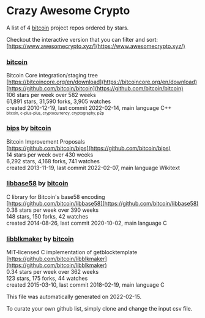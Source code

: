 # Crazy Awesome Crypto
A list of 4 [bitcoin](https://github.com/bitcoin) project repos ordered by stars.  

Checkout the interactive version that you can filter and sort: 
[https://www.awesomecrypto.xyz/](https://www.awesomecrypto.xyz/)  


### [bitcoin](https://github.com/bitcoin/bitcoin)  
Bitcoin Core integration/staging tree  
[https://bitcoincore.org/en/download](https://bitcoincore.org/en/download)  
[https://github.com/bitcoin/bitcoin](https://github.com/bitcoin/bitcoin)  
106 stars per week over 582 weeks  
61,891 stars, 31,590 forks, 3,905 watches  
created 2010-12-19, last commit 2022-02-14, main language C++  
<sub><sup>bitcoin, c-plus-plus, cryptocurrency, cryptography, p2p</sup></sub>


### [bips](https://github.com/bitcoin/bips) by [bitcoin](https://github.com/bitcoin)  
Bitcoin Improvement Proposals  
[https://github.com/bitcoin/bips](https://github.com/bitcoin/bips)  
14 stars per week over 430 weeks  
6,292 stars, 4,168 forks, 741 watches  
created 2013-11-19, last commit 2022-02-07, main language Wikitext  


### [libbase58](https://github.com/bitcoin/libbase58) by [bitcoin](https://github.com/bitcoin)  
C library for Bitcoin's base58 encoding  
[https://github.com/bitcoin/libbase58](https://github.com/bitcoin/libbase58)  
0.38 stars per week over 390 weeks  
148 stars, 150 forks, 42 watches  
created 2014-08-26, last commit 2020-10-02, main language C  


### [libblkmaker](https://github.com/bitcoin/libblkmaker) by [bitcoin](https://github.com/bitcoin)  
MIT-licensed C implementation of getblocktemplate  
[https://github.com/bitcoin/libblkmaker](https://github.com/bitcoin/libblkmaker)  
0.34 stars per week over 362 weeks  
123 stars, 175 forks, 44 watches  
created 2015-03-10, last commit 2018-02-19, main language C  


This file was automatically generated on 2022-02-15.  

To curate your own github list, simply clone and change the input csv file.  